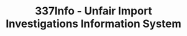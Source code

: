 ---
bigquery: https://console.cloud.google.com/bigquery?p=patents-public-data&d=usitc_investigations&page=dataset&project=sheets-management-319211
citation: US International Trade Commission 337Info Unfair Import Investigations Information
  System
contributors: US International Trade Comission
cost: None
description: US International Trade Commission 337Info Unfair Import Investigations
  Information System contains data on investigations done under Section 337. Section
  337 declares the infringement of certain statutory intellectual property rights
  and other forms of unfair competition in import trade to be unlawful practices.
  Most Section 337 investigations involve allegations of patent or registered trademark
  infringement.
documentation: FAQ and tutorial available on the site
last_edit: Mon, 04 Apr 2022 19:10:40 GMT
location: https://pubapps2.usitc.gov/337external/
maintained_by: US International Trade Comission
schema_fields: '[''targetDate'', ''dateComplaintFiled'', ''currentActiveALJ'', ''scheduledStartDateEvidHear'',
  ''respondent'', ''dateCreated'', ''internalRemand'', ''publication_number'', ''markmanHearing'',
  ''cafcAppeals'', ''finalIdOnViolationIssue'', ''ouiiParticipation'', ''investigationTermDate'',
  ''scheduledEndDateEvidHear'', ''title'', ''teoReliefGranted'', ''actualStartDateEvidHear'',
  ''finalIdOnViolationDue'', ''currentStatus'', ''issueDateOtherNonFinal'', ''startDateMarkmanHearing'',
  ''finalDetNoViolation'', ''endDateMarkmanHearing'', ''actualEndDateEvidHear'', ''gcAttorney'',
  ''ouiiAttorney'', ''patentNumbers'', ''id'', ''teoProceedingInvolved'', ''trademarkNumbers'',
  ''docketNo'', ''reportingRequirements'', ''dateOfPublicationFrNotice'', ''copyrightNumbers'',
  ''investigationType'', ''finalDetViolation'', ''htsNumbers'', ''patentNumber'',
  ''complainant'', ''teoIdDueDate'', ''investigationNo'', ''lastUpdated'', ''invUnfairAct'',
  ''aljAssigned'', ''teoIdIssueDate'']'
shortname: unfair_import_investigations
tags:
- import
- legal
- trade
timeframe: 2008-2021 (prior to 2008 downloadable as a JSON file)
title: 337Info - Unfair Import Investigations Information System
uuid: 2721f5ec-e599-4890-9265-9706719fc71e
---